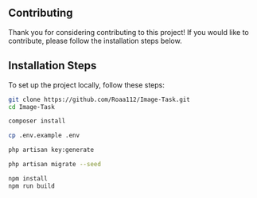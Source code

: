 ## Contributing  
Thank you for considering contributing to this project! If you would like to contribute, please follow the installation steps below.

## Installation Steps  
To set up the project locally, follow these steps:

```sh
git clone https://github.com/Roaa112/Image-Task.git
cd Image-Task

composer install

cp .env.example .env

php artisan key:generate

php artisan migrate --seed

npm install
npm run build 
